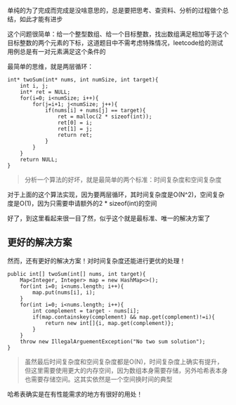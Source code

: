 单纯的为了完成而完成是没啥意思的，总是要把思考、查资料、分析的过程做个总结，如此才能有进步

这个问题很简单：给一个整型数组、给一个目标整数，找出数组满足相加等于这个目标整数的两个元素的下标，这道题目中不需考虑特殊情况，leetcode给的测试用例总是有一对元素满足这个条件的

最简单的思维，就是两层循环：

```
int* twoSum(int* nums, int numSize, int target){
    int i, j;
    int* ret = NULL;
    for(i=0; i<numSize; i++){
        for(j=i+1; j<numSize; j++){
            if(nums[i] + nums[j] == target){
                ret = malloc(2 * sizeof(int));
                ret[0] = i;
                ret[1] = j;
                return ret;
            }
        }
    }
    return NULL;
}
```

>分析一个算法的好坏，就是最简单的两个标准：时间复杂度和空间复杂度

对于上面的这个算法实现，因为要两层循环，其时间复杂度是O(N^2)，空间复杂度是O(1)，因为只需要申请额外的2 * sizeof(int)的空间

好了，到这里看起来很一目了然，似乎这个就是最标准、唯一的解决方案了

## 更好的解决方案

然而，还有更好的解决方案！对时间复杂度还能进行更优的处理！

```
public int[] twoSum(int[] nums, int target){
	Map<Integer, Integer> map = new HashMap<>();
	for(int i=0; i<nums.length; i++){
		map.put(nums[i], i);
	}
	for(int i=0; i<nums.length; i++){
		int complement = target - nums[i];
		if(map.containskey(complement) && map.get(complement)!=i){
			return new int[]{i, map.get(complement)};
		}
	}
	throw new IllegalArguementException("No two sum solution");
}
```

>虽然最后时间复杂度和空间复杂度都是O(N)，时间复杂度上确实有提升，但这里需要使用更大的内存空间，因为数组本身需要存储，另外哈希表本身也需要存储空间。这其实依然是一个空间换时间的典型

哈希表确实是在有性能需求的地方有很好的用处！
